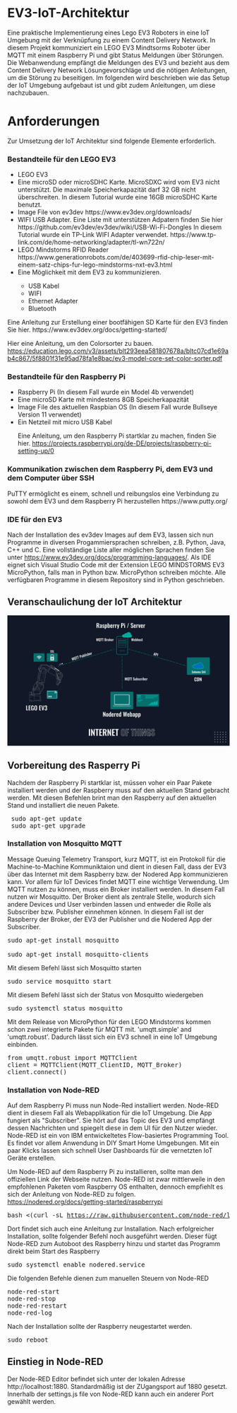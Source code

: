 # EV3-IoT-Architektur
Eine praktische Implementierung eines Lego EV3 Roboters in eine IoT Umgebung mit der Verknüpfung zu einem Content Delivery Network. In diesem Projekt kommuniziert ein LEGO EV3 Mindtsorms Roboter über MQTT mit einem Raspberry Pi und gibt Status Meldungen über Störungen. Die Webanwendung empfängt die Meldungen des EV3 und bezieht aus dem Content Delivery Network Lösungevorschläge und die nötigen Anleitungen, um die Störung zu beseitigen. Im folgenden wird beschrieben wie das Setup der IoT Umgebung aufgebaut ist und gibt zudem Anleitungen, um diese nachzubauen. 

<h1>Anforderungen</h1>
Zur Umsetzung der IoT Architektur sind folgende Elemente erforderlich.

<h3> Bestandteile für den LEGO EV3 </h3>
<ul>
  <li> LEGO EV3 </li>
  <li> Eine microSD oder microSDHC Karte. MicroSDXC wird vom EV3 nicht unterstützt. Die maximale Speicherkapazität darf 32 GB nicht überschreiten. In diesem Tutorial wurde eine 16GB microSDHC Karte benutzt. </li>
  <li> Image File von ev3dev https://www.ev3dev.org/downloads/ </li>
  <li> WIFI USB Adapter. Eine Liste mit unterstützen Adpatern finden Sie hier https://github.com/ev3dev/ev3dev/wiki/USB-Wi-Fi-Dongles
    In diesem Tutorial wurde ein TP-Link WIFI Adapter verwendet. https://www.tp-link.com/de/home-networking/adapter/tl-wn722n/ </li>
  <li>LEGO Mindstorms RFID Reader https://www.generationrobots.com/de/403699-rfid-chip-leser-mit-einem-satz-chips-fur-lego-mindstorms-nxt-ev3.html </li>
  <li> Eine Möglichkeit mit dem EV3 zu kommunizieren. </li>
  <ul>
    <li> USB Kabel </li>
    <li> WIFI </li>
    <li> Ethernet Adapter </li>
    <li> Bluetooth </li>
  </ul>
 </ul>
  Eine Anleitung zur Erstellung einer bootfähigen SD Karte für den EV3 finden Sie hier.
   https://www.ev3dev.org/docs/getting-started/
   
   Hier eine Anleitung, um den Colorsorter zu bauen.
   https://education.lego.com/v3/assets/blt293eea581807678a/bltc07cd1e69ab4c867/5f8801f31e95ad78fa1e8bac/ev3-model-core-set-color-sorter.pdf
 <h3> Bestandteile für den Raspberry Pi</h3>
<ul>
  <li> Raspberry Pi (In diesem Fall wurde ein Model 4b verwendet) </li>
  <li> Eine microSD Karte mit mindestens 8GB Speicherkapazität </li>
  <li> Image File des aktuellen Raspbian OS (In diesem Fall wurde Bullseye Version 11 verwendet) </li>
  <li> Ein Netzteil mit micro USB Kabel </li>
  
  Eine Anleitung, um den Raspberry Pi startklar zu machen, finden Sie hier. https://projects.raspberrypi.org/de-DE/projects/raspberry-pi-setting-up/0
 </ul>
 
 
<h3> Kommunikation zwischen dem Raspberry Pi, dem EV3 und dem Computer über SSH </h3>
PuTTY ermöglicht es einem, schnell und reibungslos eine Verbindung zu sowohl dem EV3 und dem Raspberry Pi herzustellen https://www.putty.org/

<h3> IDE für den EV3 </h3>

Nach der Installation des ev3dev Images auf dem EV3, lassen sich nun Programme in diversen Progammiersprachen schreiben, z.B. Python, Java, C++ und C. Eine vollständige Liste aller möglichen Sprachen finden Sie unter https://www.ev3dev.org/docs/programming-languages/.
Als IDE eignet sich Visual Studio Code mit der Extension LEGO MINDSTORMS EV3 MicroPython, falls man in Python bzw. MicroPython schreiben möchte. Alle verfügbaren Programme in diesem Repository sind in Python geschrieben. 


<h2> Veranschaulichung der IoT Architektur</h2>
 <img src="https://github.com/fermatLT/EV3-IoT-Architektur/blob/main/EV3-IoT.svg">
 
 <h2> Vorbereitung des Rasperry Pi</h2>
 <p>Nachdem der Raspberry Pi startklar ist, müssen voher ein Paar Pakete installiert werden und der Raspberry muss auf den aktuellen Stand gebracht werden.
 Mit diesen Befehlen brint man den Raspberry auf den aktuellen Stand und installiert die neuen Pakete.</p>
 
<pre> sudo apt-get update </br> sudo apt-get upgrade</pre>

<h3>Installation von Mosquitto MQTT</h3>
<p>Message Queuing Telemetry Transport, kurz MQTT, ist ein Protokoll für die Machine-to-Machine Kommuniktaion und dient in diesen Fall, dass der EV3 über das Internet mit dem Raspberry bzw. der Nodered App kommunizieren kann. Vor allem für IoT Devices findet MQTT eine wichtige Verwendung. Um MQTT nutzen zu können, muss ein Broker installiert werden. In diesem Fall nutzen wir Mosquitto. Der Broker dient als zentrale Stelle, wodurch sich andere Devices und User verbinden lassen und entweder die Rolle als Subscriber bzw. Publisher einnehmen können. In diesem Fall ist der Raspberry der Broker, der EV3 der Publisher und die Nodered App der Subscriber.</p>

<pre>sudo apt-get install mosquitto </br>
sudo apt-get install mosquitto-clients</pre>

<p>Mit diesem Befehl lässt sich Mosquitto starten</p>

<pre>sudo service mosquitto start</pre>

<p>Mit diesem Befehl lässt sich der Status von Mosquitto wiedergeben</p>

<pre>sudo systemctl status mosquitto</pre>

<p>Mit dem Release von MicroPython für den LEGO Mindstorms kommen schon zwei integrierte Pakete für MQTT mit. 'umqtt.simple' and 'umqtt.robust'. Dadurch lässt sich ein EV3 schnell in eine IoT Umgebung einbinden.
  
<pre>from umqtt.robust import MQTTClient
client = MQTTClient(MQTT_ClientID, MQTT_Broker)
client.connect()</pre>

<h3>Installation von Node-RED</h3>
<p>Auf dem Raspberry Pi muss nun Node-Red installiert werden. Node-RED dient in diesem Fall als Webapplikation für die IoT Umgebung. Die App fungiert als "Subscriber". Sie hört auf das Topic des EV3 und empfängt dessen Nachrichten und spiegelt diese in dem UI für den Nutzer wieder. Node-RED ist ein von IBM entwickeltetes Flow-basiertes Programming Tool. Es findet vor allem Anwendung in DIY Smart Home Umgebungen. Mit ein paar Klicks lassen sich schnell User Dashboards für die vernetzten IoT Geräte erstellen.

Um Node-RED auf dem Raspberry Pi zu installieren, sollte man den offiziellen Link der Webseite nutzen. Node-RED ist zwar mittlerweile in den empfohlenen Paketen vom Raspberry OS enthalten, dennoch empfiehlt es sich der Anleitung von Node-RED zu folgen. https://nodered.org/docs/getting-started/raspberrypi <pre>bash <(curl -sL https://raw.githubusercontent.com/node-red/linux-installers/master/deb/update-nodejs-and-nodered)</pre> 
<p>Dort findet sich auch eine Anleitung zur Installation.
Nach erfolgreicher Installation, sollte folgender Befehl noch ausgeführt werden. Dieser fügt Node-RED zum Autoboot des Raspberry hinzu und startet das Programm direkt beim Start des Raspberry</p>

<pre>sudo systemctl enable nodered.service</pre>

<p>Die folgenden Befehle dienen zum manuellen Steuern von Node-RED</p>

<pre>node-red-start
node-red-stop
node-red-restart
node-red-log</pre>

<p>Nach der Installation sollte der Raspberry neugestartet werden.</p>
<pre>sudo reboot</pre>

<h2>Einstieg in Node-RED</h2>
<p>Der Node-RED Editor befindet sich unter der lokalen Adresse http://localhost:1880. Standardmäßig ist der ZUgangsport auf 1880 gesetzt. Innerhalb der settings.js file von Node-RED kann auch ein anderer Port gewählt werden.</p>
